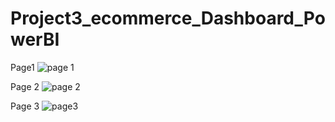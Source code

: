 # Project3_ecommerce_Dashboard_PowerBI

Page1
![page 1](https://github.com/kiranmundhe/project3_ecommerce/assets/133971186/979ce8cc-5c63-41b8-b271-68538d7d7b29)


Page 2
![page 2](https://github.com/kiranmundhe/project3_ecommerce/assets/133971186/a482ce08-5a8c-41b7-a2d2-79f352bc4cf8)


Page 3
![page3](https://github.com/kiranmundhe/project3_ecommerce/assets/133971186/b8f5b720-05e0-4f61-b855-8cd188a5be43)
